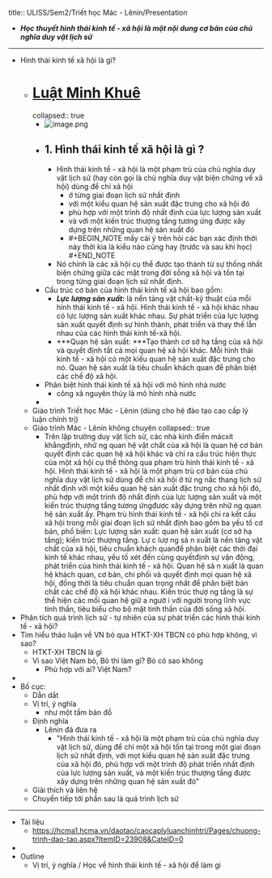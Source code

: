 title:: ULISS/Sem2/Triết học Mác - Lênin/Presentation

- ***Học thuyết hình thái kinh tế - xã hội là một nội dung cơ bản của chủ nghĩa duy vật lịch sử***
- ---
- Hình thái kinh tế xã hội là gì?
	- # [Luật Minh Khuê](https://luatminhkhue.vn/hinh-thai-kinh-te-xa-hoi-la-gi-quy-dinh-ve-htktxh.aspx#1-hinh-thai-kinh-te-xa-hoi-la-gi-)
	  collapsed:: true
		- ![image.png](../assets/image_1684934756193_0.png)
		- ## 1. Hình thái kinh tế xã hội là gì ?
			- Hình thái kinh tế - xã hội là một phạm trù của chủ nghĩa duy vật lịch sử (hay còn gọi là chủ nghĩa duy vật biện chứng về xã hội) dùng để chỉ xã hội
				- ở từng giai đoạn lịch sử nhất định
				- với một kiểu quan hệ sản xuất đặc trưng cho xã hội đó
				- phù hợp với một trình độ nhất định của lực lượng sản xuất
				- và với một kiến trúc thượng tầng tương ứng được xây dựng trên những quan hệ sản xuất đó
				- #+BEGIN_NOTE
				  mấy cái ý trên hỏi các bạn xác định thời này thời kia là kiểu nào cũng hay (trước và sau khi học)
				  #+END_NOTE
			- Nó chính là các xã hội cụ thể được tạo thành từ sự thống nhất biện chứng giữa các mặt trong đời sống xã hội và tồn tại trong từng giai đoạn lịch sử nhất định.
		- Cấu trúc cơ bản của hình thái kinh tế xã hội bao gồm:
			- ***Lực lượng sản xuất:*** là nền tảng vật chất-kỹ thuật của mỗi hình thái kinh tế - xã hội. Hình thái kinh tế - xã hội khác nhau có lực lượng sản xuất khác nhau. Sự phát triển của lực lượng sản xuất quyết định sự hình thành, phát triển và thay thế lẫn nhau của các hình thái kinh tế-xã hội.
			- ***Quan hệ sản xuất: ***Tạo thành cơ sở hạ tầng của xã hội và quyết định tất cả mọi quan hệ xã hội khác. Mỗi hình thái kinh tế - xã hội có một kiểu quan hệ sản xuất đặc trưng cho nó. Quan hệ sản xuất là tiêu chuẩn khách quan để phân biệt các chế độ xã hội.
		- Phân biệt hình thái kinh tế xã hội với mô hình nhà nước
			- công xã nguyên thủy là mô hình nhà nước
		-
	- Giáo trình Triết học Mác - Lênin (dùng cho hệ đào tạo cao cấp lý luận chính trị)
	- Giáo trình Mác - Lênin không chuyên
	  collapsed:: true
		- Trên lập trường duy vật lịch sử, các nhà kinh điển mácxít khẳngđịnh, nhữ ng quan hệ vật chất của xã hội là quan hệ cơ bản quyết định các quan hệ xã hội khác và chỉ ra cấu trúc hiện thực của một xã hội cụ thể thông qua phạm trù hình thái kinh tế - xã hội. Hình thái kinh tế - xã hội là một phạm trù cơ bản của chủ nghĩa duy vật lịch sử dùng để chỉ xã hội ở từ ng nấc thang lịch sử nhất định với một kiểu quan hệ sản xuất đặc trưng cho xã hội đó, phù hợp với một trình độ nhất định của lực lượng sản xuất và một kiến trúc thượng tầng tương ứngđược xây dựng trên nhữ ng quan hệ sản xuất ấy. Phạm trù hình thái kinh tế - xã hội chỉ ra kết cấu xã hội trong mỗi giai đoạn lịch sử nhất định bao gồm ba yếu tố cơ bản, phổ biến: Lực lượng sản xuất: quan hệ sản xuất (cơ sở hạ tầng); kiến trúc thượng tầng. Lự c lượ ng sả n xuất là nền tảng vật chất của xã hội, tiêu chuẩn khách quanđể phân biệt các thời đại kinh tế khác nhau, yếu tố xét đến cùng quyếtđịnh sự vận động, phát triển của hình thái kinh tế - xã hội. Quan hệ sả n xuất là quan hệ khách quan, cơ bản, chi phối và quyết định mọi quan hệ xã hội, đồng thời là tiêu chuẩn quan trọng nhất để phân biệt bản chất các chế độ xã hội khác nhau. Kiến trúc thượ ng tầng là sự thể hiện các mối quan hệ giữ a ngườ i với người trong lĩnh vực tinh thần, tiêu biểu cho bộ mặt tinh thần của đời sống xã hội.
- Phân tích quá trình lịch sử - tự nhiên của sự phát triển các hình thái kinh tế - xã hội?
- Tìm hiểu thảo luận về VN bỏ qua HTKT-XH TBCN có phù hợp không, vì sao?
	- HTKT-XH TBCN là gì
	- Vì sao Việt Nam bỏ, Bỏ thì làm gì? Bỏ có sao không
		- Phù hợp với ai? Việt Nam?
-
- Bố cục:
	- Dẫn dắt
	- Vị trí, ý nghĩa
		- như một tấm bản đồ
	- Định nghĩa
		- Lênin đã đưa ra
			- "Hình thái kinh tế - xã hội là một phạm trù của chủ nghĩa duy vật lịch sử, dùng để chỉ một xã hội tồn tại trong một giai đoạn lịch sử nhất định, với mọt kiểu quan hệ sản xuất đặc trưng của xã hội đó, phù hợp với một trình độ phát triển nhất định của lực lượng sản xuất, và một kiến trúc thượng tầng được xây dựng trên những quan hệ sản xuất đó"
	- Giải thích và liên hệ
	- Chuyển tiếp tới phần sau là quá trình lịch sử
- ---
- Tài liệu
	- https://hcma1.hcma.vn/daotao/caocaplyluanchinhtri/Pages/chuong-trinh-dao-tao.aspx?ItemID=23908&CateID=0
-
- Outline
	- Vị trí, ý nghĩa / Học về hình thái kinh tế - xã hội để làm gì